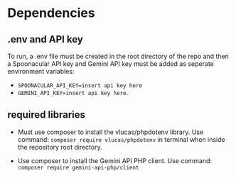 # Dependencies

## .env and API key
To run, a .env file must be created in the root directory of the repo and then a Spoonacular API key and Gemini API key must be added as seperate environment variables:
* `SPOONACULAR_API_KEY=insert api key here`
* `GEMINI_API_KEY=insert api key here`.

## required libraries
* Must use composer to install the vlucas/phpdotenv library. Use command: `composer require vlucas/phpdotenv` in terminal when inside the repository root directory.

* Use composer to install the Gemini API PHP client. Use command: `composer require gemini-api-php/client`

